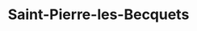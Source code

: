 ---
title: Saint-Pierre-les-Becquets
url: /saint-pierre-les-becquets/
latitude: 46.508
longitude: -72.2
---